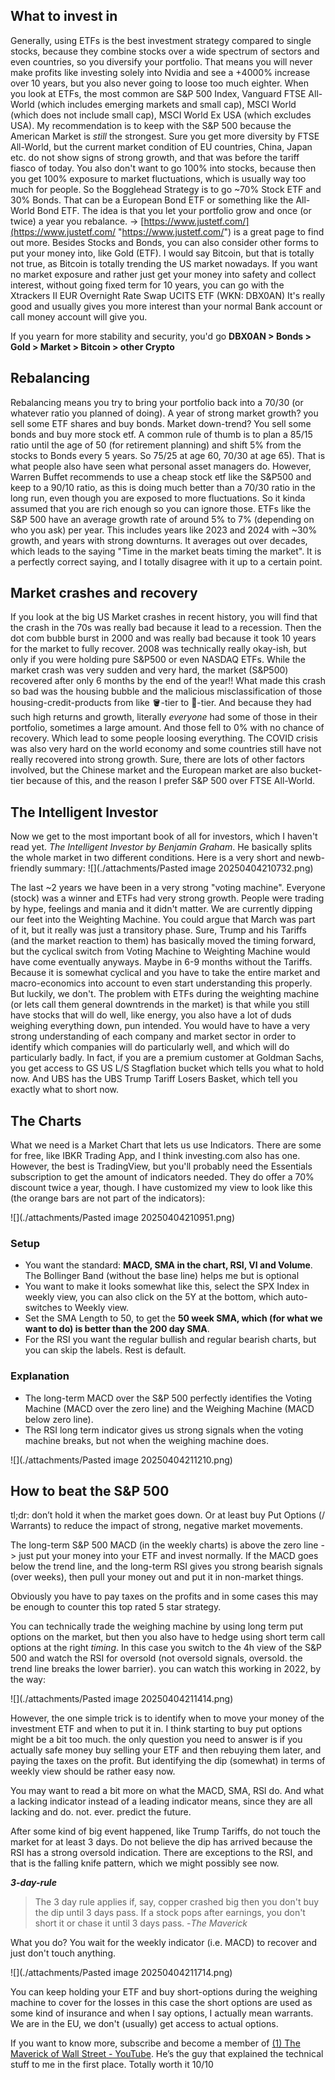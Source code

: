## What to invest in

Generally, using ETFs is the best investment strategy compared to single stocks, because they combine stocks over a wide spectrum of sectors and even countries, so you diversify your portfolio. That means you will never make profits like investing solely into Nvidia and see a +4000% increase over 10 years, but you also never going to loose too much eighter.
When you look at ETFs, the most common are S&P 500 Index, Vanguard FTSE All-World (which includes emerging markets and small cap), MSCI World (which does not include small cap), MSCI World Ex USA (which excludes USA). My recommendation is to keep with the S&P 500 because the American Market is _still_ the strongest. Sure you get more diversity by FTSE All-World, but the current market condition of EU countries, China, Japan etc. do not show signs of strong growth, and that was before the tariff fiasco of today.
You also don't want to go 100% into stocks, because then you get 100% exposure to market fluctuations, which is usually way too much for people. So the Bogglehead Strategy is to go ~70% Stock ETF and 30% Bonds. That can be a European Bond ETF or something like the All-World Bond ETF. The idea is that you let your portfolio grow and once (or twice) a year you rebalance. -> [https://www.justetf.com/](https://www.justetf.com/ "https://www.justetf.com/") is a great page to find out more.
Besides Stocks and Bonds, you can also consider other forms to put your money into, like Gold (ETF). I would say Bitcoin, but that is totally not true, as Bitcoin is totally trending the US market nowadays. If you want no market exposure and rather just get your money into safety and collect interest, without going fixed term for 10 years, you can go with the Xtrackers II EUR Overnight Rate Swap UCITS ETF (WKN: DBX0AN) It's really good and usually gives you more interest than your normal Bank account or call money account will give you.

If you yearn for more stability and security, you'd go **DBX0AN > Bonds > Gold > Market > Bitcoin > other Crypto**

## Rebalancing

Rebalancing means you try to bring your portfolio back into a 70/30 (or whatever ratio you planned of doing). A year of strong market growth? you sell some ETF shares and buy bonds. Market down-trend? You sell some bonds and buy more stock etf.
A common rule of thumb is to plan a 85/15 ratio until the age of 50 (for retirement planning) and shift 5% from the stocks to Bonds every 5 years. So 75/25 at age 60, 70/30 at age 65). That is what people also have seen what personal asset managers do. However, Warren Buffet recommends to use a cheap stock etf like the S&P500 and keep to a 90/10 ratio, as this is doing much better than a 70/30 ratio in the long run, even though you are exposed to more fluctuations. So it kinda assumed that you are rich enough so you can ignore those.
ETFs like the S&P 500 have an average growth rate of around 5% to 7% (depending on who you ask) per year. This includes years like 2023 and 2024 with ~30% growth, and years with strong downturns. It averages out over decades, which leads to the saying "Time in the market beats timing the market". It is a perfectly correct saying, and I totally disagree with it up to a certain point.

## Market crashes and recovery

If you look at the big US Market crashes in recent history, you will find that the crash in the 70s was really bad because it lead to a recession. Then the dot com bubble burst in 2000 and was really bad because it took 10 years for the market to fully recover.
2008 was technically really okay-ish, but only if you were holding pure S&P500 or even NASDAQ ETFs. While the market crash was very sudden and very hard, the market (S&P500) recovered after only 6 months by the end of the year!! What made this crash so bad was the housing bubble and the malicious misclassification of those housing-credit-products from like 🪣-tier to 🌟-tier. And because they had such high returns and growth, literally _everyone_ had some of those in their portfolio, sometimes a large amount. And those fell to 0% with no chance of recovery. Which lead to some people loosing everything.
The COVID crisis was also very hard on the world economy and some countries still have not really recovered into strong growth. Sure, there are lots of other factors involved, but the Chinese market and the European market are also bucket-tier because of this, and the reason I prefer S&P 500 over FTSE All-World.

## The Intelligent Investor

Now we get to the most important book of all for investors, which I haven't read yet. _The Intelligent Investor by Benjamin Graham_. He basically splits the whole market in two different conditions. Here is a very short and newb-friendly summary:
![](./attachments/Pasted image 20250404210732.png)

The last ~2 years we have been in a very strong "voting machine". Everyone (stock) was a winner and ETFs had very strong growth. People were trading by hype, feelings and mania and it didn't matter. We are currently dipping our feet into the Weighting Machine. You could argue that March was part of it, but it really was just a transitory phase.
Sure, Trump and his Tariffs (and the market reaction to them) has basically moved the timing forward, but the cyclical switch from Voting Machine to Weighting Machine would have come eventually anyways. Maybe in 6-9 months without the Tariffs. Because it is somewhat cyclical and you have to take the entire market and macro-economics into account to even start understanding this properly. But luckily, we don't.
The problem with ETFs during the weighting machine (or lets call them general downtrends in the market) is that while you still have stocks that will do well, like energy, you also have a lot of duds weighing everything down, pun intended.
You would have to have a very strong understanding of each company and market sector in order to identify which companies will do particularly well, and which will do particularly badly. In fact, if you are a premium customer at Goldman Sachs, you get access to GS US L/S Stagflation bucket which tells you what to hold now. And UBS has the UBS Trump Tariff Losers Basket, which tell you exactly what to short now.

## The Charts

What we need is a Market Chart that lets us use Indicators. There are some for free, like IBKR Trading App, and I think investing.com also has one. However, the best is TradingView, but you'll probably need the Essentials subscription to get the amount of indicators needed. They do offer a 70% discount twice a year, though. I have customized my view to look like this (the orange bars are not part of the indicators):

![](./attachments/Pasted image 20250404210951.png)

### Setup
- You want the standard: **MACD, SMA in the chart, RSI, VI and Volume**. The Bollinger Band (without the base line) helps me but is optional
- You want to make it looks somewhat like this, select the SPX Index in weekly view, you can also click on the 5Y at the bottom, which auto-switches to Weekly view.
- Set the SMA Length to 50, to get the **50 week SMA, which (for what we want to do) is better than the 200 day SMA**. 
- For the RSI you want the regular bullish and regular bearish charts, but you can skip the labels. Rest is default.

### Explanation
- The long-term MACD over the S&P 500 perfectly identifies the Voting Machine (MACD over the zero line) and the Weighing Machine (MACD below zero line).
- The RSI long term indicator gives us strong signals when the voting machine breaks, but not when the weighing machine does.

![](./attachments/Pasted image 20250404211210.png)

## How to beat the S&P 500

tl;dr: don’t hold it when the market goes down. Or at least buy Put Options (/ Warrants) to reduce the impact of strong, negative market movements.

The long-term S&P 500 MACD (in the weekly charts) is above the zero line -> just put your money into your ETF and invest normally. If the MACD goes below the trend line, and the long-term RSI gives you strong bearish signals (over weeks), then pull your money out and put it in non-market things.

Obviously you have to pay taxes on the profits and in some cases this may be enough to counter this top rated 5 star strategy.

You can technically trade the weighing machine by using long term put options on the market, but then you also have to hedge using short term call options at the right _timing_. In this case you switch to the 4h view of the S&P 500 and watch the RSI for oversold (not oversold signals, oversold. the trend line breaks the lower barrier). you can watch this working in 2022, by the way:

![](./attachments/Pasted image 20250404211414.png)

However, the one simple trick is to identify when to move your money of the investment ETF and when to put it in. I think starting to buy put options might be a bit too much. the only question you need to answer is if you actually safe money buy selling your ETF and then rebuying them later, and paying the taxes on the profit. But identifying the dip (somewhat) in terms of weekly view should be rather easy now.

You may want to read a bit more on what the MACD, SMA, RSI do. And what a lacking indicator instead of a leading indicator means, since they are all lacking and do. not. ever. predict the future.

After some kind of big event happened, like Trump Tariffs, do not touch the market for at least 3 days. Do not believe the dip has arrived because the RSI has a strong oversold indication. There are exceptions to the RSI, and that is the falling knife pattern, which we might possibly see now.

***3-day-rule***
> The 3 day rule applies if, say, copper crashed big then you don't buy the dip until 3 days pass. 
> If a stock pops after earnings, you don't short it or chase it until 3 days pass. -*The Maverick*

What you do? You wait for the weekly indicator (i.e. MACD) to recover and just don't touch anything.

![](./attachments/Pasted image 20250404211714.png)

You can keep holding your ETF and buy short-options during the weighing machine to cover for the losses in this case the short options are used as some kind of insurance and when I say options, I actually mean warrants. We are in the EU, we don't (usually) get access to actual options.


If you want to know more, subscribe and become a member of [(1) The Maverick of Wall Street - YouTube](https://www.youtube.com/@TheMaverickofWallStreet). He’s the guy that explained the technical stuff to me in the first place. Totally worth it 10/10 